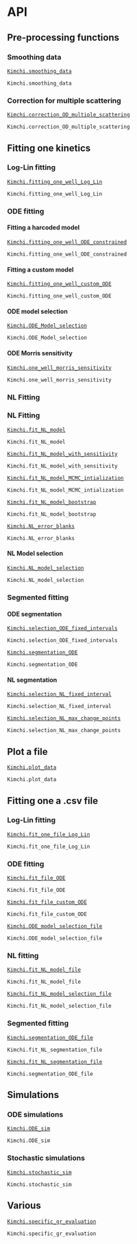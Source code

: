 # API 

## Pre-processing functions
### Smoothing data
[`Kimchi.smoothing_data`](@ref)

```@docs
Kimchi.smoothing_data
```

### Correction for multiple scattering
[`Kimchi.correction_OD_multiple_scattering`](@ref)

```@docs
Kimchi.correction_OD_multiple_scattering
```

## Fitting one kinetics

### Log-Lin fitting
[`Kimchi.fitting_one_well_Log_Lin`](@ref)

```@docs
Kimchi.fitting_one_well_Log_Lin
```

### ODE fitting
#### Fitting a harcoded model

[`Kimchi.fitting_one_well_ODE_constrained`](@ref)

```@docs
Kimchi.fitting_one_well_ODE_constrained
```

#### Fitting a custom model

[`Kimchi.fitting_one_well_custom_ODE`](@ref)

```@docs
Kimchi.fitting_one_well_custom_ODE
```
#### ODE model selection

[`Kimchi.ODE_Model_selection`](@ref)

```@docs
Kimchi.ODE_Model_selection
```
#### ODE Morris sensitivity

[`Kimchi.one_well_morris_sensitivity`](@ref)

```@docs
Kimchi.one_well_morris_sensitivity
```

### NL Fitting

### NL Fitting

[`Kimchi.fit_NL_model`](@ref)

```@docs
Kimchi.fit_NL_model
```
[`Kimchi.fit_NL_model_with_sensitivity`](@ref)

```@docs
Kimchi.fit_NL_model_with_sensitivity
```
[`Kimchi.fit_NL_model_MCMC_intialization`](@ref)

```@docs
Kimchi.fit_NL_model_MCMC_intialization
```
[`Kimchi.fit_NL_model_bootstrap`](@ref)

```@docs
Kimchi.fit_NL_model_bootstrap
```
[`Kimchi.NL_error_blanks`](@ref)

```@docs
Kimchi.NL_error_blanks
```
#### NL Model selection
[`Kimchi.NL_model_selection`](@ref)

```@docs
Kimchi.NL_model_selection
```



### Segmented fitting 

#### ODE segmentation
[`Kimchi.selection_ODE_fixed_intervals`](@ref)

```@docs
Kimchi.selection_ODE_fixed_intervals
```
[`Kimchi.segmentation_ODE`](@ref)

```@docs
Kimchi.segmentation_ODE
```
#### NL segmentation
[`Kimchi.selection_NL_fixed_interval`](@ref)

```@docs
Kimchi.selection_NL_fixed_interval
```
[`Kimchi.selection_NL_max_change_points`](@ref)

```@docs
Kimchi.selection_NL_max_change_points
```

## Plot a file
[`Kimchi.plot_data`](@ref)

```@docs
Kimchi.plot_data
```

## Fitting one a .csv file

### Log-Lin fitting
[`Kimchi.fit_one_file_Log_Lin`](@ref)

```@docs
Kimchi.fit_one_file_Log_Lin
```
### ODE fitting

[`Kimchi.fit_file_ODE`](@ref)

```@docs
Kimchi.fit_file_ODE
```

[`Kimchi.fit_file_custom_ODE`](@ref)

```@docs
Kimchi.fit_file_custom_ODE
```

[`Kimchi.ODE_model_selection_file`](@ref)

```@docs
Kimchi.ODE_model_selection_file
```
### NL fitting
[`Kimchi.fit_NL_model_file`](@ref)

```@docs
Kimchi.fit_NL_model_file
```
[`Kimchi.fit_NL_model_selection_file`](@ref)

```@docs
Kimchi.fit_NL_model_selection_file
```
### Segmented fitting 
[`Kimchi.segmentation_ODE_file`](@ref)

```@docs
Kimchi.fit_NL_segmentation_file
```
[`Kimchi.fit_NL_segmentation_file`](@ref)

```@docs
Kimchi.segmentation_ODE_file
```
## Simulations 
### ODE simulations
[`Kimchi.ODE_sim`](@ref)

```@docs
Kimchi.ODE_sim
```
### Stochastic simulations
[`Kimchi.stochastic_sim`](@ref)

```@docs
Kimchi.stochastic_sim
```
## Various
 [`Kimchi.specific_gr_evaluation`](@ref)

```@docs
Kimchi.specific_gr_evaluation
```



